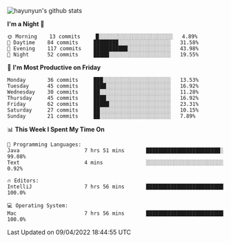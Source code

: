 
![hayunyun's github stats](https://github-readme-stats.vercel.app/api?username=hayunyun&show_icons=true)


<!--START_SECTION:waka-->
**I'm a Night 🦉** 

```text
🌞 Morning    13 commits     █░░░░░░░░░░░░░░░░░░░░░░░░   4.89% 
🌆 Daytime    84 commits     ████████░░░░░░░░░░░░░░░░░   31.58% 
🌃 Evening    117 commits    ███████████░░░░░░░░░░░░░░   43.98% 
🌙 Night      52 commits     █████░░░░░░░░░░░░░░░░░░░░   19.55%

```
📅 **I'm Most Productive on Friday** 

```text
Monday       36 commits     ███░░░░░░░░░░░░░░░░░░░░░░   13.53% 
Tuesday      45 commits     ████░░░░░░░░░░░░░░░░░░░░░   16.92% 
Wednesday    30 commits     ██░░░░░░░░░░░░░░░░░░░░░░░   11.28% 
Thursday     45 commits     ████░░░░░░░░░░░░░░░░░░░░░   16.92% 
Friday       62 commits     █████░░░░░░░░░░░░░░░░░░░░   23.31% 
Saturday     27 commits     ██░░░░░░░░░░░░░░░░░░░░░░░   10.15% 
Sunday       21 commits     ██░░░░░░░░░░░░░░░░░░░░░░░   7.89%

```


📊 **This Week I Spent My Time On** 

```text
💬 Programming Languages: 
Java                     7 hrs 51 mins       ████████████████████████░   99.08% 
Text                     4 mins              ░░░░░░░░░░░░░░░░░░░░░░░░░   0.92%

🔥 Editors: 
IntelliJ                 7 hrs 56 mins       █████████████████████████   100.0%

💻 Operating System: 
Mac                      7 hrs 56 mins       █████████████████████████   100.0%

```


 Last Updated on 09/04/2022 18:44:55 UTC
<!--END_SECTION:waka-->

<!--
**hayunyun/hayunyun** is a ✨ _special_ ✨ repository because its `README.md` (this file) appears on your GitHub profile.

Here are some ideas to get you started:

- 🔭 I’m currently working on ...
- 🌱 I’m currently learning ...
- 👯 I’m looking to collaborate on ...
- 🤔 I’m looking for help with ...
- 💬 Ask me about ...
- 📫 How to reach me: ...
- 😄 Pronouns: ...
- ⚡ Fun fact: ...
-->
